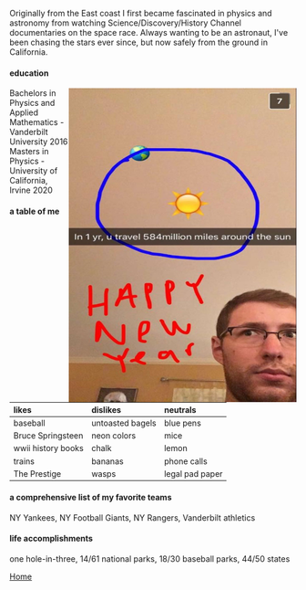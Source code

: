 
Originally from the East coast I first became fascinated in physics and astronomy
from watching Science/Discovery/History Channel documentaries on the space race. Always wanting to be
an astronaut, I've been chasing the stars ever since, but now safely from the ground in California.

#### education

<img align="right" src= "./images/IndvPagePhotos/happynewyear.jpg" width="400" height="550">

Bachelors in Physics and Applied Mathematics - Vanderbilt University 2016
<br>
Masters in Physics - University of California, Irvine 2020


#### a table of me

|          likes          |     dislikes      |    neutrals     |
|:------------------------|:------------------|:----------------|
| baseball                | untoasted bagels  | blue pens       |
| Bruce Springsteen       | neon colors       | mice            |
| wwii history books      | chalk             | lemon           |
| trains                  | bananas           | phone calls     |
| The Prestige            | wasps             | legal pad paper |


#### a comprehensive list of my favorite teams

NY Yankees, NY Football Giants, NY Rangers, Vanderbilt athletics

#### life accomplishments

one hole-in-three, 14/61 national parks, 18/30 baseball parks, 44/50 states

[Home](./)
